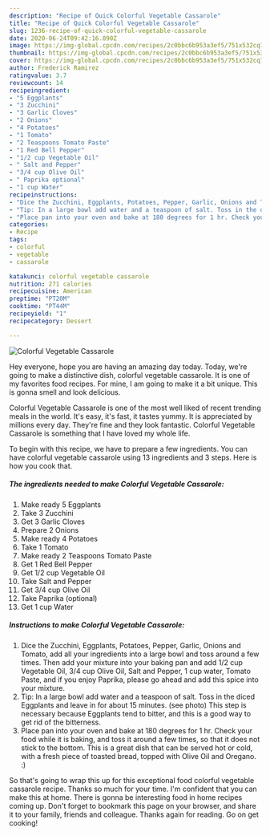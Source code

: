 ```yaml
---
description: "Recipe of Quick Colorful Vegetable Cassarole"
title: "Recipe of Quick Colorful Vegetable Cassarole"
slug: 1236-recipe-of-quick-colorful-vegetable-cassarole
date: 2020-06-24T09:42:16.890Z
image: https://img-global.cpcdn.com/recipes/2c0bbc6b953a3ef5/751x532cq70/colorful-vegetable-cassarole-recipe-main-photo.jpg
thumbnail: https://img-global.cpcdn.com/recipes/2c0bbc6b953a3ef5/751x532cq70/colorful-vegetable-cassarole-recipe-main-photo.jpg
cover: https://img-global.cpcdn.com/recipes/2c0bbc6b953a3ef5/751x532cq70/colorful-vegetable-cassarole-recipe-main-photo.jpg
author: Frederick Ramirez
ratingvalue: 3.7
reviewcount: 14
recipeingredient:
- "5 Eggplants"
- "3 Zucchini"
- "3 Garlic Cloves"
- "2 Onions"
- "4 Potatoes"
- "1 Tomato"
- "2 Teaspoons Tomato Paste"
- "1 Red Bell Pepper"
- "1/2 cup Vegetable Oil"
- " Salt and Pepper"
- "3/4 cup Olive Oil"
- " Paprika optional"
- "1 cup Water"
recipeinstructions:
- "Dice the Zucchini, Eggplants, Potatoes, Pepper, Garlic, Onions and Tomato, add all your ingredients into a large bowl and toss around a few times. Then add your mixture into your baking pan and add 1/2 cup Vegetable Oil, 3/4 cup Olive Oil, Salt and Pepper, 1 cup water, Tomato Paste, and if you enjoy Paprika, please go ahead and add this spice into your mixture."
- "Tip: In a large bowl add water and a teaspoon of salt. Toss in the diced Eggplants and leave in for about 15 minutes. (see photo) This step is necessary because Eggplants tend to bitter, and this is a good way to get rid of the bitterness."
- "Place pan into your oven and bake at 180 degrees for 1 hr. Check your food while it is baking, and toss it around a few times, so that it does not stick to the bottom. This is a great dish that can be served hot or cold, with a fresh piece of toasted bread, topped with Olive Oil and Oregano. :)"
categories:
- Recipe
tags:
- colorful
- vegetable
- cassarole

katakunci: colorful vegetable cassarole 
nutrition: 271 calories
recipecuisine: American
preptime: "PT20M"
cooktime: "PT44M"
recipeyield: "1"
recipecategory: Dessert

---
```



![Colorful Vegetable Cassarole](https://img-global.cpcdn.com/recipes/2c0bbc6b953a3ef5/751x532cq70/colorful-vegetable-cassarole-recipe-main-photo.jpg)

Hey everyone, hope you are having an amazing day today. Today, we're going to make a distinctive dish, colorful vegetable cassarole. It is one of my favorites food recipes. For mine, I am going to make it a bit unique. This is gonna smell and look delicious.

Colorful Vegetable Cassarole is one of the most well liked of recent trending meals in the world. It's easy, it's fast, it tastes yummy. It is appreciated by millions every day. They're fine and they look fantastic. Colorful Vegetable Cassarole is something that I have loved my whole life.




To begin with this recipe, we have to prepare a few ingredients. You can have colorful vegetable cassarole using 13 ingredients and 3 steps. Here is how you cook that.

<!--inarticleads1-->

##### The ingredients needed to make Colorful Vegetable Cassarole:

1. Make ready 5 Eggplants
1. Take 3 Zucchini
1. Get 3 Garlic Cloves
1. Prepare 2 Onions
1. Make ready 4 Potatoes
1. Take 1 Tomato
1. Make ready 2 Teaspoons Tomato Paste
1. Get 1 Red Bell Pepper
1. Get 1/2 cup Vegetable Oil
1. Take  Salt and Pepper
1. Get 3/4 cup Olive Oil
1. Take  Paprika (optional)
1. Get 1 cup Water




<!--inarticleads2-->

##### Instructions to make Colorful Vegetable Cassarole:

1. Dice the Zucchini, Eggplants, Potatoes, Pepper, Garlic, Onions and Tomato, add all your ingredients into a large bowl and toss around a few times. Then add your mixture into your baking pan and add 1/2 cup Vegetable Oil, 3/4 cup Olive Oil, Salt and Pepper, 1 cup water, Tomato Paste, and if you enjoy Paprika, please go ahead and add this spice into your mixture.
1. Tip: In a large bowl add water and a teaspoon of salt. Toss in the diced Eggplants and leave in for about 15 minutes. (see photo) This step is necessary because Eggplants tend to bitter, and this is a good way to get rid of the bitterness.
1. Place pan into your oven and bake at 180 degrees for 1 hr. Check your food while it is baking, and toss it around a few times, so that it does not stick to the bottom. This is a great dish that can be served hot or cold, with a fresh piece of toasted bread, topped with Olive Oil and Oregano. :)




So that's going to wrap this up for this exceptional food colorful vegetable cassarole recipe. Thanks so much for your time. I'm confident that you can make this at home. There is gonna be interesting food in home recipes coming up. Don't forget to bookmark this page on your browser, and share it to your family, friends and colleague. Thanks again for reading. Go on get cooking!
